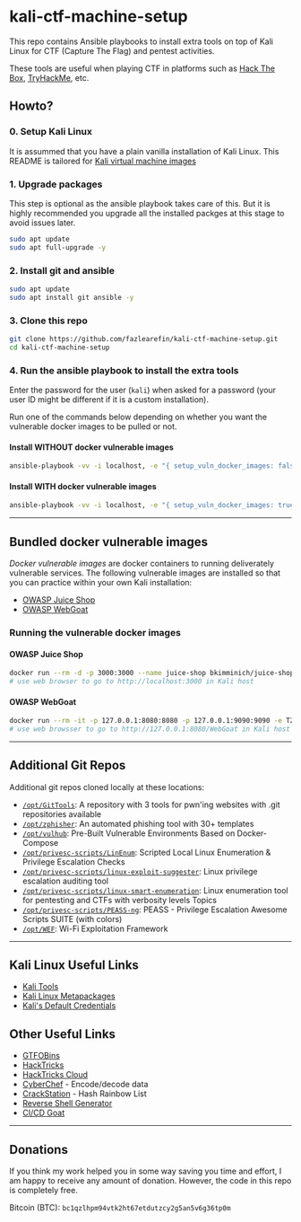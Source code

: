 # kali-ctf-machine-setup

This repo contains Ansible playbooks to install extra tools on top of Kali Linux for CTF (Capture The Flag) and pentest activities.

These tools are useful when playing CTF in platforms such as [Hack The Box](https://www.hackthebox.com/), [TryHackMe](https://tryhackme.com/), etc.

## Howto?

### 0. Setup Kali Linux

It is assummed that you have a plain vanilla installation of Kali Linux. This README is tailored for [Kali virtual machine images](https://www.kali.org/get-kali/#kali-virtual-machines)

### 1. Upgrade packages

This step is optional as the ansible playbook takes care of this. But it is highly recommended you upgrade all the installed packges at this stage to avoid issues later.

```zsh
sudo apt update
sudo apt full-upgrade -y
```

### 2.   Install git and ansible

```zsh
sudo apt update
sudo apt install git ansible -y
```

### 3. Clone this repo

```zsh
git clone https://github.com/fazlearefin/kali-ctf-machine-setup.git
cd kali-ctf-machine-setup
```

### 4. Run the ansible playbook to install the extra tools

Enter the password for the user (`kali`) when asked for a password (your user ID might be different if it is a custom installation).

Run one of the commands below depending on whether you want the vulnerable docker images to be pulled or not.

#### Install WITHOUT docker vulnerable images

```zsh
ansible-playbook -vv -i localhost, -e "{ setup_vuln_docker_images: false }" -e "local_username=$(id -un)" -K main.yml
```

#### Install WITH docker vulnerable images

```zsh
ansible-playbook -vv -i localhost, -e "{ setup_vuln_docker_images: true }" -e "local_username=$(id -un)" -K main.yml
```

---

## Bundled docker vulnerable images

*Docker vulnerable images* are docker containers to running deliverately vulnerable services. The following vulnerable images are installed so that you can practice within your own Kali installation:

- [OWASP Juice Shop](https://owasp.org/www-project-juice-shop/)
- [OWASP WebGoat](https://owasp.org/www-project-webgoat/)

### Running the vulnerable docker images

#### OWASP Juice Shop

```zsh
docker run --rm -d -p 3000:3000 --name juice-shop bkimminich/juice-shop
# use web browser to go to http://localhost:3000 in Kali host
```

#### OWASP WebGoat

```zsh
docker run --rm -it -p 127.0.0.1:8080:8080 -p 127.0.0.1:9090:9090 -e TZ=UTC --name webgoat webgoat/webgoat
# use web browsser to go to http://127.0.0.1:8080/WebGoat in Kali host
```

---

## Additional Git Repos

Additional git repos cloned locally at these locations:

- [`/opt/GitTools`](https://github.com/internetwache/GitTools): A repository with 3 tools for pwn'ing websites with .git repositories available
- [`/opt/zphisher`](https://github.com/htr-tech/zphisher): An automated phishing tool with 30+ templates
- [`/opt/vulhub`](https://github.com/vulhub/vulhub): Pre-Built Vulnerable Environments Based on Docker-Compose
- [`/opt/privesc-scripts/LinEnum`](https://github.com/rebootuser/LinEnum): Scripted Local Linux Enumeration & Privilege Escalation Checks
- [`/opt/privesc-scripts/linux-exploit-suggester`](https://github.com/The-Z-Labs/linux-exploit-suggester): Linux privilege escalation auditing tool
- [`/opt/privesc-scripts/linux-smart-enumeration`](https://github.com/diego-treitos/linux-smart-enumeration): Linux enumeration tool for pentesting and CTFs with verbosity levels Topics
- [`/opt/privesc-scripts/PEASS-ng`](https://github.com/carlospolop/PEASS-ng): PEASS - Privilege Escalation Awesome Scripts SUITE (with colors)
- [`/opt/WEF`](https://github.com/D3Ext/WEF): Wi-Fi Exploitation Framework

---

## Kali Linux Useful Links

- [Kali Tools](https://www.kali.org/tools/)
- [Kali Linux Metapackages](https://www.kali.org/tools/kali-meta/)
- [Kali's Default Credentials](https://www.kali.org/docs/introduction/default-credentials/)

## Other Useful Links

- [GTFOBins](https://gtfobins.github.io/)
- [HackTricks](https://book.hacktricks.xyz/)
- [HackTricks Cloud](https://cloud.hacktricks.xyz/)
- [CyberChef](https://gchq.github.io/CyberChef/) - Encode/decode data
- [CrackStation](https://crackstation.net/) - Hash Rainbow List
- [Reverse Shell Generator](https://www.revshells.com/)
- [CI/CD Goat](https://github.com/cider-security-research/cicd-goat)

---

## Donations

If you think my work helped you in some way saving you time and effort, I am happy to receive any amount of donation. However, the code in this repo is completely free.

Bitcoin (BTC): `bc1qzlhpm94vtk2ht67etdutzcy2g5an5v6g36tp0m`
